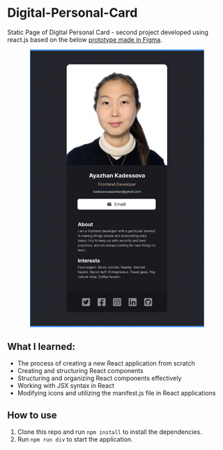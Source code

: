 # Digital-Personal-Card

Static Page of Digital Personal Card - second project developed using react.js based on the below [prototype made in Figma](https://www.figma.com/community/file/1246700834026066266).

<p align="center">
  <img src="Prototype.png" width="400" title="Prototype for Card">
</p>

## What I learned:

- The process of creating a new React application from scratch
- Creating and structuring React components
- Structuring and organizing React components effectively
- Working with JSX syntax in React
- Modifying icons and utilizing the manifest.js file in React applications

## How to use

1. Clone this repo and run `npm install` to install the dependencies.
2. Run `npm run div` to start the application.
